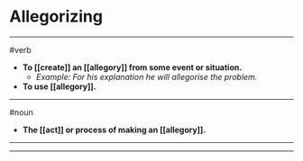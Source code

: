 # Allegorizing
---
#verb
- **To [[create]] an [[allegory]] from some event or situation.**
	- _Example: For his explanation he will allegorise the problem._
- **To use [[allegory]].**
---
#noun
- **The [[act]] or process of making an [[allegory]].**
---
---

